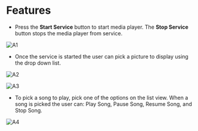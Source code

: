 # Features
* Press the **Start Service** button to start media player. The **Stop Service** button stops the media player from service. 

![A1](https://user-images.githubusercontent.com/33674827/104114930-78016f80-52cf-11eb-81e7-33809dac1a5f.PNG)

* Once the service is started the user can pick a picture to display using the drop down list.

![A2](https://user-images.githubusercontent.com/33674827/104114949-ae3eef00-52cf-11eb-8e16-95fe48357685.PNG)

![A3](https://user-images.githubusercontent.com/33674827/104114975-f0683080-52cf-11eb-9bbd-291f20cffc79.PNG)

* To pick a song to play, pick one of the options on the list view. When a song is picked the user can: Play Song, Pause Song, 
Resume Song, and Stop Song. 

![A4](https://user-images.githubusercontent.com/33674827/104115028-6bc9e200-52d0-11eb-87a3-838c48a52829.PNG)

